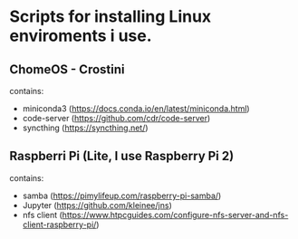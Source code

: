 # Scripts for installing Linux enviroments i use.

## ChomeOS - Crostini
contains:
* miniconda3 (https://docs.conda.io/en/latest/miniconda.html)
* code-server (https://github.com/cdr/code-server)
* syncthing (https://syncthing.net/)

## Raspberri Pi (Lite, I use Raspberry Pi 2)
contains:
* samba (https://pimylifeup.com/raspberry-pi-samba/)
* Jupyter (https://github.com/kleinee/jns)
* nfs client (https://www.htpcguides.com/configure-nfs-server-and-nfs-client-raspberry-pi/)
